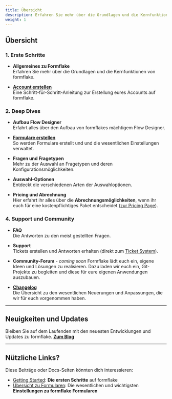 ```yaml
---
title: Übersicht
description: Erfahren Sie mehr über die Grundlagen und die Kernfunktionen von formflake.
weight: 1
---
```


## Übersicht

### 1. Erste Schritte

- **Allgemeines zu Formflake**  
  Erfahren Sie mehr über die Grundlagen und die Kernfunktionen von formflake.

- **[Account erstellen](/docs/docs/getting-started)**  
  Eine Schritt-für-Schritt-Anleitung zur Erstellung eures Accounts auf formflake.

### 2. Deep Dives

- **Aufbau Flow Designer**  
  Erfahrt alles über den Aufbau von formflakes mächtigem Flow Designer.

- **[Formulare erstellen](/docs/docs/forms)**  
  So werden Formulare erstellt und und die wesentlichen Einstellungen verwaltet.

- **Fragen und Fragetypen**  
  Mehr zu der Auswahl an Fragetypen und deren Konfigurationsmöglichkeiten.

- **Auswahl-Optionen**  
  Entdeckt die verschiedenen Arten der Auswahloptionen.

- **Pricing und Abrechnung**  
  Hier erfahrt ihr alles über die **Abrechnungsmöglichkeiten**, wenn ihr euch für eine kostenpflichtiges Paket entscheidet ([zur Pricing Page](/pricing)).

### 4. Support und Community

- **FAQ**  
  Die Antworten zu den meist gestellten Fragen.

- **Support**  
  Tickets erstellen und Antworten erhalten (direkt zum [Ticket System](/designer/issues)).

- **Community-Forum** - *coming soon* 
  Formflake lädt euch ein, eigene Ideen und Lösungen zu realisieren. Dazu laden wir euch ein, Git-Projekte zu begleiten und diese für eure eigenen Anwendungen auszubauen.

- **[Changelog](/changelog)**  
  Die Übersicht zu den wesentlichen Neuerungen und Anpassungen, die wir für euch vorgenommen haben.
---

## Neuigkeiten und Updates

Bleiben Sie auf dem Laufenden mit den neuesten Entwicklungen und Updates zu formflake. [**Zum Blog**](/docs/blog)

---

## Nützliche Links?

Diese Beiträge oder Docs-Seiten könnten dich interessieren:

* [Getting Started](/docs/docs/getting-started/): **Die ersten Schritte** auf formflake
* [Übersicht zu Formularen](/docs/docs/forms/): Die wesentlichen und wichtigsten **Einstellungen zu formflake Formularen**
